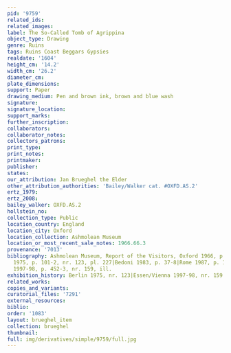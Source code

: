 ```yaml
---
pid: '9759'
related_ids: 
related_images: 
label: The So-Called Tomb of Agrippina
object_type: Drawing
genre: Ruins
tags: Ruins Coast Beggars Gypsies
realdate: '1604'
height_cm: '14.2'
width_cm: '26.2'
diameter_cm: 
plate_dimensions: 
support: Paper
drawing_medium: Pen and brown ink, brown and blue wash
signature: 
signature_location: 
support_marks: 
further_inscription: 
collaborators: 
collaborator_notes: 
collectors_patrons: 
print_type: 
print_notes: 
printmaker: 
publisher: 
states: 
our_attribution: Jan Brueghel the Elder
other_attribution_authorities: 'Bailey/Walker cat. #OXFD.AS.2'
ertz_1979: 
ertz_2008: 
bailey_walker: OXFD.AS.2
hollstein_no: 
collection_type: Public
location_country: England
location_city: Oxford
location_collection: Ashmolean Museum
location_or_most_recent_sale_notes: 1966.66.3
provenance: '7013'
bibliography: Ashmolean Museum, Report of the Visitors, Oxford 1966, p. 30|Berlin
  1975, p. 101-2, nr. 123, pl. 227|Bedoni 1983, p. 37-8|Rome 1987, p. 100|Essen/Vienna
  1997-98, p. 452-3, nr. 159, ill.
exhibition_history: Berlin 1975, nr. 123|Essen/Vienna 1997-98, nr. 159
related_works: 
copies_and_variants: 
curatorial_files: '7291'
external_resources: 
biblio: 
order: '1083'
layout: brueghel_item
collection: brueghel
thumbnail: 
full: img/derivatives/simple/9759/full.jpg
---
```

